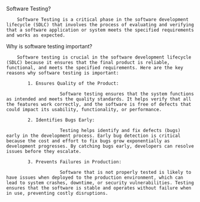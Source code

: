 Software Testing?

        Software Testing is a critical phase in the software development lifecycle (SDLC) that involves the process of evaluating and verifying that a software application or system meets the specified requirements and works as expected.

Why is software testing important?
            
        Software testing is crucial in the software development lifecycle (SDLC) because it ensures that the final product is reliable, functional, and meets the specified requirements. Here are the key reasons why software testing is important:

            1. Ensures Quality of the Product:

                        Software testing ensures that the system functions as intended and meets the quality standards. It helps verify that all the features work correctly, and the software is free of defects that could impact its usability, functionality, or performance.
            
            2. Identifies Bugs Early:
                    
                        Testing helps identify and fix defects (bugs) early in the development process. Early bug detection is critical because the cost and effort to fix bugs grow exponentially as development progresses. By catching bugs early, developers can resolve issues before they escalate.

            3. Prevents Failures in Production:

                        Software that is not properly tested is likely to have issues when deployed to the production environment, which can lead to system crashes, downtime, or security vulnerabilities. Testing ensures that the software is stable and operates without failure when in use, preventing costly disruptions.
